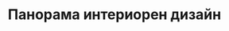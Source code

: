 ---
layout: panorama
parent: '/projects/public/cigar-bar'
image: 'http://hub.acherno.com/svn/pura-bar/Site/Panorami/Pura_Bar_Imperial_Panorama_N_03.jpg'
title: 'Панорама интериорен дизайн'
sitemap: false
---